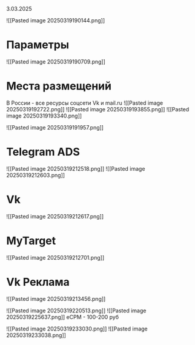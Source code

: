 3.03.2025

![[Pasted image 20250319190144.png]]

# Параметры
![[Pasted image 20250319190709.png]]
# Места размещений
В России - все ресурсы соцсети Vk и mail.ru
![[Pasted image 20250319192722.png]]
![[Pasted image 20250319193855.png]]
![[Pasted image 20250319193340.png]]

![[Pasted image 20250319191957.png]]

# Telegram ADS
![[Pasted image 20250319212518.png]]
![[Pasted image 20250319212603.png]]
# Vk
![[Pasted image 20250319212617.png]]
# MyTarget
![[Pasted image 20250319212701.png]]
# Vk Реклама
![[Pasted image 20250319213456.png]]

![[Pasted image 20250319220513.png]]
![[Pasted image 20250319225637.png]]
eCPM - 100-200 руб

![[Pasted image 20250319233030.png]]
![[Pasted image 20250319233038.png]]